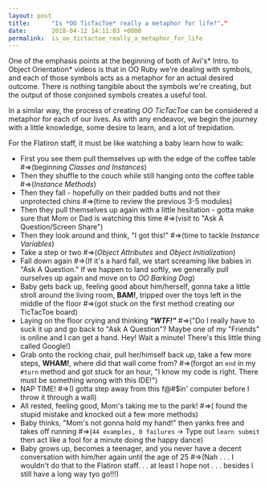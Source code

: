 ```yaml
---
layout: post
title:      "Is *OO TicTacToe* really a metaphor for life?"."
date:       2018-04-12 14:11:03 +0000
permalink:  is_oo_tictactoe_really_a_metaphor_for_life
---
```



One of the emphasis points at the beginning of both of Avi's* Intro. to Object Orientation* videos is that in OO Ruby we're dealing with symbols, and each of those symbols acts as a metaphor for an actual desired outcome. There is nothing tangible about the symbols we're creating, but the output of those conjoined symbols creates a useful tool.

In a similar way, the process of creating *OO TicTacToe* can be considered a metaphor for each of our lives. As with any endeavor, we begin the journey with a little knowledge, some desire to learn, and a lot of trepidation. 

For the Flatiron staff, it must be like watching a baby learn how to walk:

*  First you see them pull themselves up with the edge of the coffee table  #=>(beginning *Classes and Instances*)
*  Then they shuffle to the couch while still hanging onto the coffee table  #=>(*Instance Methods*)
*  Then they fall - hopefully on their padded butts and not their unprotected chins  #=>(time to review the previous 3-5 modules)
*  Then they pull themselves up again with a little hesitation - gotta make sure that Mom or Dad is watching this time  #=>(visit to "Ask A Question/Screen Share")
*  Then they look around and think, "I got this!"  #=>(time to tackle *Instance Variables*)
*  Take a step or two  #=>(*Object Attributes* and *Object Initialization*)
*  Fall down again  #=>(If it's a hard fall, we start screaming like babies in "Ask A Question." If we happen to land softly, we generally pull ourselves up again and move on to *OO Barking Dog*)
*  Baby gets back up, feeling good about him/herself, gonna take a little stroll around the living room, **BAM!**,  tripped over the toys left in the middle of the floor  #=>(got stuck on the first method creating our TicTacToe board)
*  Laying on the floor crying and thinking ***"WTF!"***  #=>("Do I really have to suck it up and go back to "Ask A Question"? Maybe one of my "Friends" is online and I can get a hand. Hey! Wait a minute! There's this little thing called Google!) 
*  Grab onto the rocking chair, pull her/himself back up, take a few more steps, **WHAM!**, where did that wall come from?  #=>(forgot an `end` in my `#turn` method and got stuck for an hour, "I know my code is right. There must be something wrong with this IDE!")
*  NAP TIME!  #=>(I gotta step away from this f@#$in' computer before I throw it through a wall)
*  All rested, feeling good, Mom's taking me to the park!  #=>( found the stupid mistake and knocked out a few more methods)
*  Baby thinks, "Mom's not gonna hold my hand!" then yanks free and takes off running  #=>(`44 examples, 0 failures` -> Type out `learn submit` then act like a fool for a minute doing the happy dance)
*  Baby grows up, becomes a teenager, and you never have a decent conversation with him/her again until the age of 25  #=>(Nah . . . I wouldn't do that to the Flatiron staff. . . at least I hope not . . . besides I still have a long way tyo go!!!)
